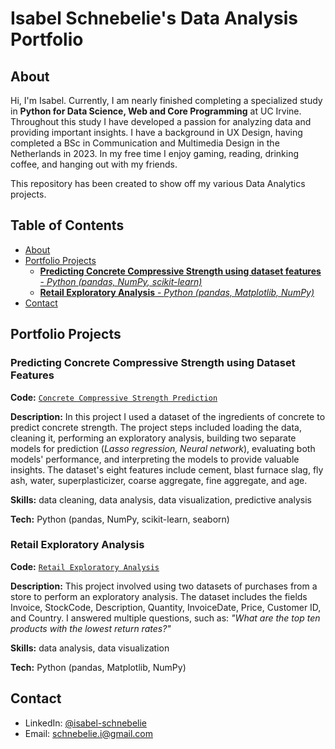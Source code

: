 # Isabel Schnebelie's Data Analysis Portfolio
## About
Hi, I'm Isabel. Currently, I am nearly finished completing a specialized study in **Python for Data Science, Web and Core Programming** at UC Irvine. Throughout this study I have developed a passion for analyzing data and providing important insights. I have a background in UX Design, having completed a BSc in Communication and Multimedia Design in the Netherlands in 2023. In my free time I enjoy gaming, reading, drinking coffee, and hanging out with my friends.

This repository has been created to show off my various Data Analytics projects. 

## Table of Contents
- [About](https://github.com/schnebelie-i/Data-Analysis-Portfolio/blob/main/README.md#about)
- [Portfolio Projects](https://github.com/schnebelie-i/Data-Analysis-Portfolio/blob/main/README.md#portfolio-projects)
  - [**Predicting Concrete Compressive Strength using dataset features** - _Python (pandas, NumPy, scikit-learn)_](https://github.com/schnebelie-i/Data-Analysis-Portfolio/blob/main/README.md#predicting-concrete-compressive-strength-using-dataset-features)
  - [**Retail Exploratory Analysis** - _Python (pandas, Matplotlib, NumPy)_](https://github.com/schnebelie-i/Data-Analysis-Portfolio/blob/main/README.md#retail-exploratory-analysis)
- [Contact](https://github.com/schnebelie-i/Data-Analysis-Portfolio/blob/main/README.md#contact)
## Portfolio Projects
### Predicting Concrete Compressive Strength using Dataset Features
**Code:** [`Concrete Compressive Strength Prediction`](https://github.com/schnebelie-i/portfolio-projects/blob/main/Concrete%20Compressive%20Strength%20Prediction.ipynb)

**Description:** In this project I used a dataset of the ingredients of concrete to predict concrete strength. The project steps included loading the data, cleaning it, performing an exploratory analysis, building two separate models for prediction (_Lasso regression, Neural network_), evaluating both models' performance, and interpreting the models to provide valuable insights. The dataset's eight features include cement, blast furnace slag, fly ash, water, superplasticizer, coarse aggregate, fine aggregate, and age. 

**Skills:** data cleaning, data analysis, data visualization, predictive analysis

**Tech:** Python (pandas, NumPy, scikit-learn, seaborn)

### Retail Exploratory Analysis
**Code:** [`Retail Exploratory Analysis`](https://github.com/schnebelie-i/portfolio-projects/blob/main/Retail%20Exploratory%20Analysis.ipynb)

**Description:** This project involved using two datasets of purchases from a store to perform an exploratory analysis. The dataset includes the fields Invoice, StockCode, Description, Quantity, InvoiceDate, Price, Customer ID, and Country. I answered multiple questions, such as: _"What are the top ten products with the lowest return rates?"_

**Skills:** data analysis, data visualization

**Tech:** Python (pandas, Matplotlib, NumPy)

## Contact
- LinkedIn: [@isabel-schnebelie](https://www.linkedin.com/in/isabel-schnebelie/)
- Email: [schnebelie.i@gmail.com](mailto:schnebelie.i@gmail.com)
